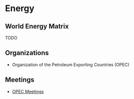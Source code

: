 # Energy

## World Energy Matrix

TODO

## Organizations

- Organization of the Petroleum Exporting Countries (OPEC)

## Meetings

- [OPEC Meetings](https://opec.org/opec_web/en/311.htm)

